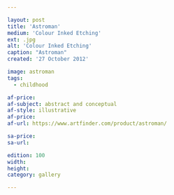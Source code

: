 ```yaml
---

layout: post
title: 'Astroman'
medium: 'Colour Inked Etching'
ext: .jpg
alt: 'Colour Inked Etching'
caption: "Astroman"
created: '27 October 2012'

image: astroman
tags:
  - childhood

af-price:
af-subject: abstract and conceptual
af-style: illustrative
af-price:
af-url: https://www.artfinder.com/product/astroman/

sa-price:
sa-url:

edition: 100
width:
height:
category: gallery

---
```

